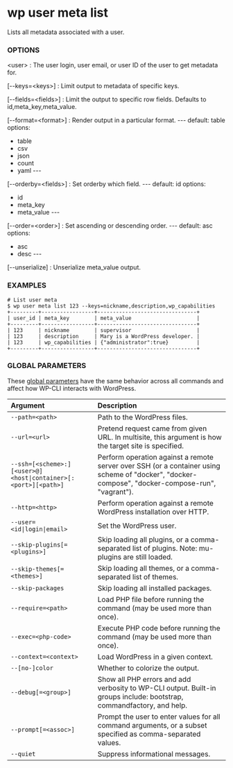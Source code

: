 # wp user meta list

Lists all metadata associated with a user.

### OPTIONS

&lt;user&gt;
: The user login, user email, or user ID of the user to get metadata for.

[\--keys=&lt;keys&gt;]
: Limit output to metadata of specific keys.

[\--fields=&lt;fields&gt;]
: Limit the output to specific row fields. Defaults to id,meta_key,meta_value.

[\--format=&lt;format&gt;]
: Render output in a particular format.
\---
default: table
options:
  - table
  - csv
  - json
  - count
  - yaml
\---

[\--orderby=&lt;fields&gt;]
: Set orderby which field.
\---
default: id
options:
 - id
 - meta_key
 - meta_value
\---

[\--order=&lt;order&gt;]
: Set ascending or descending order.
\---
default: asc
options:
 - asc
 - desc
\---

[\--unserialize]
: Unserialize meta_value output.

### EXAMPLES

    # List user meta
    $ wp user meta list 123 --keys=nickname,description,wp_capabilities
    +---------+-----------------+--------------------------------+
    | user_id | meta_key        | meta_value                     |
    +---------+-----------------+--------------------------------+
    | 123     | nickname        | supervisor                     |
    | 123     | description     | Mary is a WordPress developer. |
    | 123     | wp_capabilities | {"administrator":true}         |
    +---------+-----------------+--------------------------------+

### GLOBAL PARAMETERS

These [global parameters](https://make.wordpress.org/cli/handbook/config/) have the same behavior across all commands and affect how WP-CLI interacts with WordPress.

| **Argument**    | **Description**              |
|:----------------|:-----------------------------|
| `--path=<path>` | Path to the WordPress files. |
| `--url=<url>` | Pretend request came from given URL. In multisite, this argument is how the target site is specified. |
| `--ssh=[<scheme>:][<user>@]<host\|container>[:<port>][<path>]` | Perform operation against a remote server over SSH (or a container using scheme of "docker", "docker-compose", "docker-compose-run", "vagrant"). |
| `--http=<http>` | Perform operation against a remote WordPress installation over HTTP. |
| `--user=<id\|login\|email>` | Set the WordPress user. |
| `--skip-plugins[=<plugins>]` | Skip loading all plugins, or a comma-separated list of plugins. Note: mu-plugins are still loaded. |
| `--skip-themes[=<themes>]` | Skip loading all themes, or a comma-separated list of themes. |
| `--skip-packages` | Skip loading all installed packages. |
| `--require=<path>` | Load PHP file before running the command (may be used more than once). |
| `--exec=<php-code>` | Execute PHP code before running the command (may be used more than once). |
| `--context=<context>` | Load WordPress in a given context. |
| `--[no-]color` | Whether to colorize the output. |
| `--debug[=<group>]` | Show all PHP errors and add verbosity to WP-CLI output. Built-in groups include: bootstrap, commandfactory, and help. |
| `--prompt[=<assoc>]` | Prompt the user to enter values for all command arguments, or a subset specified as comma-separated values. |
| `--quiet` | Suppress informational messages. |
